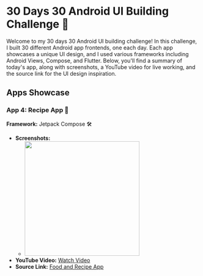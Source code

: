 # 30 Days 30 Android UI Building Challenge 🚀

Welcome to my 30 days 30 Android UI building challenge! In this challenge, I built 30 different Android app frontends, one each day. Each app showcases a unique UI design, and I used various frameworks including Android Views, Compose, and Flutter. Below, you'll find a summary of today's app, along with screenshots, a YouTube video for live working, and the source link for the UI design inspiration.

## Apps Showcase

### App 4: Recipe App 📱

**Framework:** Jetpack Compose 🛠️

- **Screenshots:**
  - <img src="https://github.com/expeknow/Day4_RecipesApp/assets/106759388/5046930f-d1f3-4dd8-aecb-c0bdfd1ed5e5" width = "300" height="300">
- **YouTube Video:** [Watch Video](https://www.youtube.com/watch?v=GqPvBRSc6xw)
- **Source Link:** [Food and Recipe App](https://www.behance.net/gallery/174914259/FOOD-AND-RECIPE-APP?tracking_source=search_projects_recommended|Food+Recipe+App&)

